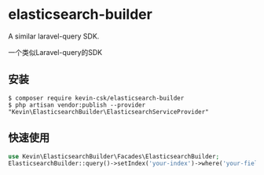 <h1> elasticsearch-builder </h1>

<p> A similar laravel-query SDK.</p>
<p> 一个类似Laravel-query的SDK</p>


## 安装 

```shell
$ composer require kevin-csk/elasticsearch-builder
$ php artisan vendor:publish --provider "Kevin\ElasticsearchBuilder\ElasticsearchServiceProvider"
```

## 快速使用

```php
use Kevin\ElasticsearchBuilder\Facades\ElasticsearchBuilder;
ElasticsearchBuilder::query()->setIndex('your-index')->where('your-field', 1)->get();
```